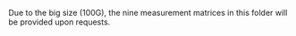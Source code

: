 Due to the big size (100G), the nine measurement matrices in this folder will be provided upon requests.
